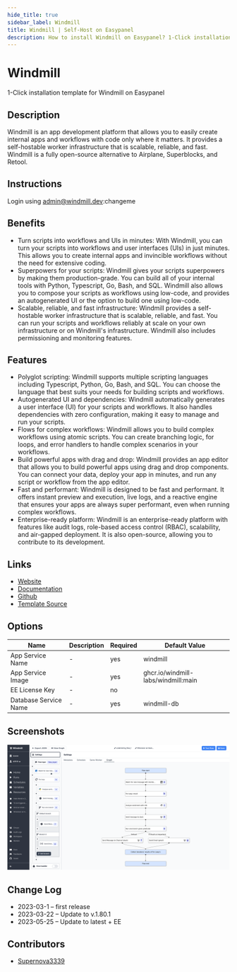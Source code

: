 ```yaml
---
hide_title: true
sidebar_label: Windmill
title: Windmill | Self-Host on Easypanel
description: How to install Windmill on Easypanel? 1-Click installation template for Windmill on Easypanel
---
```


<!-- generated -->

# Windmill

1-Click installation template for Windmill on Easypanel

## Description

Windmill is an app development platform that allows you to easily create internal apps and workflows with code only where it matters. It provides a self-hostable worker infrastructure that is scalable, reliable, and fast. Windmill is a fully open-source alternative to Airplane, Superblocks, and Retool.

## Instructions

Login using admin@windmill.dev:changeme

## Benefits

- Turn scripts into workflows and UIs in minutes: With Windmill, you can turn your scripts into workflows and user interfaces (UIs) in just minutes. This allows you to create internal apps and invincible workflows without the need for extensive coding.
- Superpowers for your scripts: Windmill gives your scripts superpowers by making them production-grade. You can build all of your internal tools with Python, Typescript, Go, Bash, and SQL. Windmill also allows you to compose your scripts as workflows using low-code, and provides an autogenerated UI or the option to build one using low-code.
- Scalable, reliable, and fast infrastructure: Windmill provides a self-hostable worker infrastructure that is scalable, reliable, and fast. You can run your scripts and workflows reliably at scale on your own infrastructure or on Windmill's infrastructure. Windmill also includes permissioning and monitoring features.

## Features

- Polyglot scripting: Windmill supports multiple scripting languages including Typescript, Python, Go, Bash, and SQL. You can choose the language that best suits your needs for building scripts and workflows.
- Autogenerated UI and dependencies: Windmill automatically generates a user interface (UI) for your scripts and workflows. It also handles dependencies with zero configuration, making it easy to manage and run your scripts.
- Flows for complex workflows: Windmill allows you to build complex workflows using atomic scripts. You can create branching logic, for loops, and error handlers to handle complex scenarios in your workflows.
- Build powerful apps with drag and drop: Windmill provides an app editor that allows you to build powerful apps using drag and drop components. You can connect your data, deploy your app in minutes, and run any script or workflow from the app editor.
- Fast and performant: Windmill is designed to be fast and performant. It offers instant preview and execution, live logs, and a reactive engine that ensures your apps are always super performant, even when running complex workflows.
- Enterprise-ready platform: Windmill is an enterprise-ready platform with features like audit logs, role-based access control (RBAC), scalability, and air-gapped deployment. It is also open-source, allowing you to contribute to its development.

## Links

- [Website](https://windmill.dev)
- [Documentation](https://docs.windmill.dev)
- [Github](https://github.com/windmill-labs/windmill)
- [Template Source](https://github.com/easypanel-io/templates/tree/main/templates/windmill)

## Options

Name | Description | Required | Default Value
-|-|-|-
App Service Name | - | yes | windmill
App Service Image | - | yes | ghcr.io/windmill-labs/windmill:main
EE License Key | - | no | 
Database Service Name | - | yes | windmill-db

## Screenshots

![Windmill Screenshot](./assets/screenshot.png)

## Change Log

- 2023-03-1 – first release
- 2023-03-22 – Update to v.1.80.1
- 2023-05-25 – Update to latest + EE

## Contributors

- [Supernova3339](https://github.com/Supernova3339)
